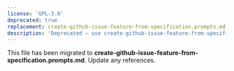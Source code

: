 ```yaml
---
license: 'GPL-3.0'
deprecated: true
replacement: create-github-issue-feature-from-specification.prompts.md
description: 'Deprecated – use create-github-issue-feature-from-specification.prompts.md instead.'
---
```


This file has been migrated to **create-github-issue-feature-from-specification.prompts.md**. Update any references.
